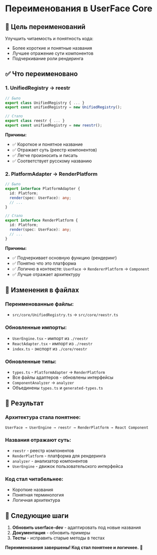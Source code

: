 # Переименования в UserFace Core

## 🎯 Цель переименований

Улучшить читаемость и понятность кода:
- Более короткие и понятные названия
- Лучшее отражение сути компонентов
- Подчеркивание роли рендеринга

## ✅ Что переименовано

### 1. **UnifiedRegistry → reestr**
```typescript
// Было
export class UnifiedRegistry { ... }
export const unifiedRegistry = new UnifiedRegistry();

// Стало
export class reestr { ... }
export const unifiedRegistry = new reestr();
```

**Причины:**
- ✅ Короткое и понятное название
- ✅ Отражает суть (реестр компонентов)
- ✅ Легче произносить и писать
- ✅ Соответствует русскому названию

### 2. **PlatformAdapter → RenderPlatform**
```typescript
// Было
export interface PlatformAdapter {
  id: Platform;
  render(spec: UserFace): any;
  // ...
}

// Стало
export interface RenderPlatform {
  id: Platform;
  render(spec: UserFace): any;
  // ...
}
```

**Причины:**
- ✅ Подчеркивает основную функцию (рендеринг)
- ✅ Понятно что это платформа
- ✅ Логично в контексте: `UserFace` → `RendererPlatform` → `Component`
- ✅ Лучше отражает архитектуру

## 🔄 Изменения в файлах

### Переименованные файлы:
- `src/core/UnifiedRegistry.ts` → `src/core/reestr.ts`

### Обновленные импорты:
- `UserEngine.tsx` - импорт из `./reestr`
- `ReactAdapter.tsx` - импорт из `./reestr`
- `index.ts` - экспорт из `./core/reestr`

### Обновленные типы:
- `types.ts` - `PlatformAdapter` → `RenderPlatform`
- Все файлы адаптеров - обновлены интерфейсы
- `ComponentAnalyzer` → `analyzer`
- Объединены `types.ts` и `generated-types.ts`

## 🎯 Результат

### **Архитектура стала понятнее:**
```
UserFace → UserEngine → reestr → RenderPlatform → React Component
```

### **Названия отражают суть:**
- `reestr` - реестр компонентов
- `RenderPlatform` - платформа для рендеринга
- `analyzer` - анализатор компонентов
- `UserEngine` - движок пользовательского интерфейса

### **Код стал читабельнее:**
- Короткие названия
- Понятная терминология
- Логичная архитектура

## 🚀 Следующие шаги

1. **Обновить userface-dev** - адаптировать под новые названия
2. **Документация** - обновить примеры
3. **Тесты** - исправить старые методы в тестах

**Переименования завершены! Код стал понятнее и логичнее.** 🎉 
